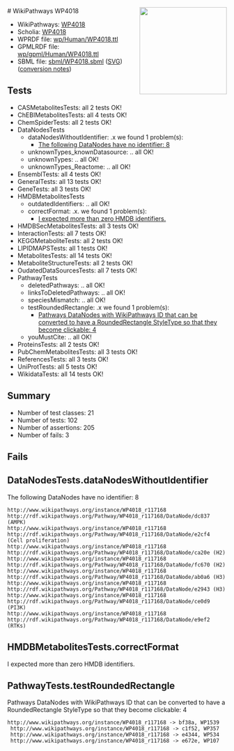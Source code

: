 <img style="float: right; width: 200px" src="../logo.png" />
# WikiPathways WP4018

* WikiPathways: [WP4018](https://identifiers.org/wikipathways:WP4018)
* Scholia: [WP4018](https://scholia.toolforge.org/wikipathways/WP4018)
* WPRDF file: [wp/Human/WP4018.ttl](../wp/Human/WP4018.ttl)
* GPMLRDF file: [wp/gpml/Human/WP4018.ttl](../wp/gpml/Human/WP4018.ttl)
* SBML file: [sbml/WP4018.sbml](../sbml/WP4018.sbml) ([SVG](../sbml/WP4018.svg)) ([conversion notes](../sbml/WP4018.txt))

## Tests
* CASMetabolitesTests: all 2 tests OK!
* ChEBIMetabolitesTests: all 4 tests OK!
* ChemSpiderTests: all 2 tests OK!
* DataNodesTests
    * dataNodesWithoutIdentifier: .x we found 1 problem(s):
        * [The following DataNodes have no identifier: 8](#d2d32fa7)
    * unknownTypes_knownDatasource: .. all OK!
    * unknownTypes: .. all OK!
    * unknownTypes_Reactome: .. all OK!
* EnsemblTests: all 4 tests OK!
* GeneralTests: all 13 tests OK!
* GeneTests: all 3 tests OK!
* HMDBMetabolitesTests
    * outdatedIdentifiers: .. all OK!
    * correctFormat: .x. we found 1 problem(s):
        * [I expected more than zero HMDB identifiers.](#ad154c1e)
* HMDBSecMetabolitesTests: all 3 tests OK!
* InteractionTests: all 7 tests OK!
* KEGGMetaboliteTests: all 2 tests OK!
* LIPIDMAPSTests: all 1 tests OK!
* MetabolitesTests: all 14 tests OK!
* MetaboliteStructureTests: all 2 tests OK!
* OudatedDataSourcesTests: all 7 tests OK!
* PathwayTests
    * deletedPathways: .. all OK!
    * linksToDeletedPathways: .. all OK!
    * speciesMismatch: .. all OK!
    * testRoundedRectangle: .x we found 1 problem(s):
        * [Pathways DataNodes with WikiPathways ID that can be converted to have a RoundedRectangle StyleType so that they become clickable: 4](#9fbad3ce)
    * youMustCite: .. all OK!
* ProteinsTests: all 2 tests OK!
* PubChemMetabolitesTests: all 3 tests OK!
* ReferencesTests: all 3 tests OK!
* UniProtTests: all 5 tests OK!
* WikidataTests: all 14 tests OK!


## Summary

* Number of test classes: 21
* Number of tests: 102
* Number of assertions: 205
* Number of fails: 3

## Fails

<a name="d2d32fa7" />

## DataNodesTests.dataNodesWithoutIdentifier

The following DataNodes have no identifier: 8
```
http://www.wikipathways.org/instance/WP4018_r117168 http://rdf.wikipathways.org/Pathway/WP4018_r117168/DataNode/dc837 (AMPK)
http://www.wikipathways.org/instance/WP4018_r117168 http://rdf.wikipathways.org/Pathway/WP4018_r117168/DataNode/e2cf4 (Cell proliferation)
http://www.wikipathways.org/instance/WP4018_r117168 http://rdf.wikipathways.org/Pathway/WP4018_r117168/DataNode/ca20e (H2)
http://www.wikipathways.org/instance/WP4018_r117168 http://rdf.wikipathways.org/Pathway/WP4018_r117168/DataNode/fc670 (H2)
http://www.wikipathways.org/instance/WP4018_r117168 http://rdf.wikipathways.org/Pathway/WP4018_r117168/DataNode/ab0a6 (H3)
http://www.wikipathways.org/instance/WP4018_r117168 http://rdf.wikipathways.org/Pathway/WP4018_r117168/DataNode/e2943 (H3)
http://www.wikipathways.org/instance/WP4018_r117168 http://rdf.wikipathways.org/Pathway/WP4018_r117168/DataNode/ce0d9 (PI3K)
http://www.wikipathways.org/instance/WP4018_r117168 http://rdf.wikipathways.org/Pathway/WP4018_r117168/DataNode/e9ef2 (RTKs)
```

<a name="ad154c1e" />

## HMDBMetabolitesTests.correctFormat

I expected more than zero HMDB identifiers.
<a name="9fbad3ce" />

## PathwayTests.testRoundedRectangle

Pathways DataNodes with WikiPathways ID that can be converted to have a RoundedRectangle StyleType so that they become clickable: 4
```
http://www.wikipathways.org/instance/WP4018_r117168 -> bf38a, WP1539
 http://www.wikipathways.org/instance/WP4018_r117168 -> c1f52, WP357
 http://www.wikipathways.org/instance/WP4018_r117168 -> e4344, WP534
 http://www.wikipathways.org/instance/WP4018_r117168 -> e672e, WP107
 ```

